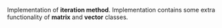 Implementation of **iteration method**. Implementation contains some extra functionality of **matrix** and **vector** classes. 
